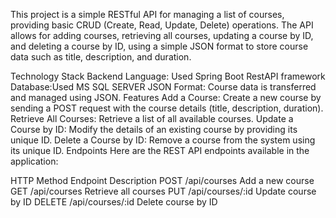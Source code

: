This project is a simple RESTful API for managing a list of courses, providing basic CRUD (Create, Read, Update, Delete) operations. The API allows for adding courses, retrieving all courses, updating a course by ID, and deleting a course by ID, using a simple JSON format to store course data such as title, description, and duration.

Technology Stack
Backend Language: Used Spring Boot RestAPI framework 
Database:Used MS SQL SERVER
JSON Format: Course data is transferred and managed using JSON.
Features
Add a Course: Create a new course by sending a POST request with the course details (title, description, duration).
Retrieve All Courses: Retrieve a list of all available courses.
Update a Course by ID: Modify the details of an existing course by providing its unique ID.
Delete a Course by ID: Remove a course from the system using its unique ID.
Endpoints
Here are the REST API endpoints available in the application:

HTTP Method	Endpoint	Description
POST	/api/courses	Add a new course
GET	/api/courses	Retrieve all courses
PUT	/api/courses/:id	Update course by ID
DELETE	/api/courses/:id	Delete course by ID
